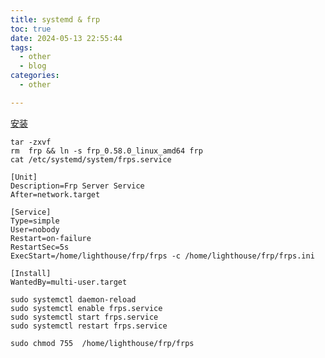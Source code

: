 ```yaml
---
title: systemd & frp
toc: true
date: 2024-05-13 22:55:44
tags:
  - other
  - blog
categories:
  - other

---
```


[安装](https://gofrp.org/zh-cn/docs/setup/systemd/)

```
tar -zxvf
rm  frp && ln -s frp_0.58.0_linux_amd64 frp
cat /etc/systemd/system/frps.service 
```


<!--more-->


```
[Unit]
Description=Frp Server Service
After=network.target

[Service]
Type=simple
User=nobody
Restart=on-failure
RestartSec=5s
ExecStart=/home/lighthouse/frp/frps -c /home/lighthouse/frp/frps.ini

[Install]
WantedBy=multi-user.target
```

```
sudo systemctl daemon-reload
sudo systemctl enable frps.service
sudo systemctl start frps.service
sudo systemctl restart frps.service

```

```
sudo chmod 755  /home/lighthouse/frp/frps
```